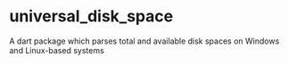 # universal_disk_space
A dart package which parses total and available disk spaces on Windows and Linux-based systems
